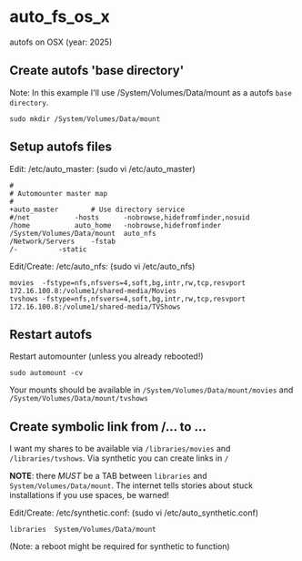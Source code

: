 # auto_fs_os_x
autofs on OSX (year: 2025)

## Create autofs 'base directory'

Note: In this example I'll use /System/Volumes/Data/mount as a autofs `base directory`.

    sudo mkdir /System/Volumes/Data/mount

## Setup autofs files
Edit: /etc/auto_master: (sudo vi /etc/auto_master)

    #
    # Automounter master map
    #
    +auto_master		# Use directory service
    #/net			-hosts		-nobrowse,hidefromfinder,nosuid
    /home			auto_home	-nobrowse,hidefromfinder
    /System/Volumes/Data/mount	auto_nfs
    /Network/Servers	-fstab
    /-			-static

Edit/Create: /etc/auto_nfs: (sudo vi /etc/auto_nfs)

    movies  -fstype=nfs,nfsvers=4,soft,bg,intr,rw,tcp,resvport 172.16.100.8:/volume1/shared-media/Movies
    tvshows	-fstype=nfs,nfsvers=4,soft,bg,intr,rw,tcp,resvport 172.16.100.8:/volume1/shared-media/TVShows
## Restart autofs

Restart automounter (unless you already rebooted!)

    sudo automount -cv

Your mounts should be available in `/System/Volumes/Data/mount/movies` and `/System/Volumes/Data/mount/tvshows`

## Create symbolic link from /... to ...

I want my shares to be available via `/libraries/movies` and `/libraries/tvshows`. Via synthetic you can create links in `/`

**NOTE**: there *MUST* be a TAB between `libraries` and `System/Volumes/Data/mount`. The internet tells stories about stuck installations if you use spaces, be warned!

Edit/Create: /etc/synthetic.conf: (sudo vi /etc/auto_synthetic.conf)

    libraries  System/Volumes/Data/mount

(Note: a reboot might be required for synthetic to function)

